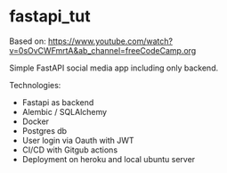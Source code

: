 # fastapi_tut
Based on: https://www.youtube.com/watch?v=0sOvCWFmrtA&ab_channel=freeCodeCamp.org

Simple FastAPI social media app including only backend.

Technologies:
- Fastapi as backend
- Alembic / SQLAlchemy
- Docker
- Postgres db
- User login via Oauth with JWT
- CI/CD with Gitgub actions
- Deployment on heroku and local ubuntu server
